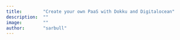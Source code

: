 ```yaml
---
title:        "Create your own PaaS with Dokku and Digitalocean"
description:  ""
image:        ""
author:       "sarbull"
---
```

